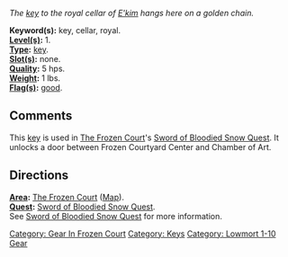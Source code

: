 *The [key](:Category:_Keys "wikilink") to the royal cellar of
[E'kim](Drow_King_E'Kim "wikilink") hangs here on a golden chain.*

**Keyword(s):** key, cellar, royal.  
**[Level(s)](Object_Level "wikilink"):** 1.  
**[Type](:Category:_Object_Types "wikilink"):**
[key](:Category:_Keys "wikilink").  
**[Slot(s)](Object_Slots "wikilink"):** none.  
**[Quality](Object_Quality "wikilink"):** 5 hps.  
**[Weight](Object_Weight "wikilink"):** 1 lbs.  
**[Flag(s)](:Category:_Object_Flags "wikilink"):**
[good](Good_Flag "wikilink").  

## Comments

This [key](:Category:_Keys "wikilink") is used in [The Frozen
Court](:Category:_Frozen_Court "wikilink")'s [Sword of Bloodied Snow
Quest](Sword_Of_Bloodied_Snow_Quest "wikilink"). It unlocks a door
between Frozen Courtyard Center and Chamber of Art.

## Directions

**[Area](:Category:_Areas "wikilink"):** [The Frozen
Court](:Category:_Frozen_Court "wikilink")
([Map](Frozen_Court_Map "wikilink")).  
**[Quest](:Category:_Ticket_Quests "wikilink"):** [Sword of Bloodied
Snow Quest](Sword_Of_Bloodied_Snow_Quest "wikilink").  
See [Sword of Bloodied Snow
Quest](Sword_Of_Bloodied_Snow_Quest "wikilink") for more information.

[Category: Gear In Frozen
Court](Category:_Gear_In_Frozen_Court "wikilink") [Category:
Keys](Category:_Keys "wikilink") [Category: Lowmort 1-10
Gear](Category:_Lowmort_1-10_Gear "wikilink")
